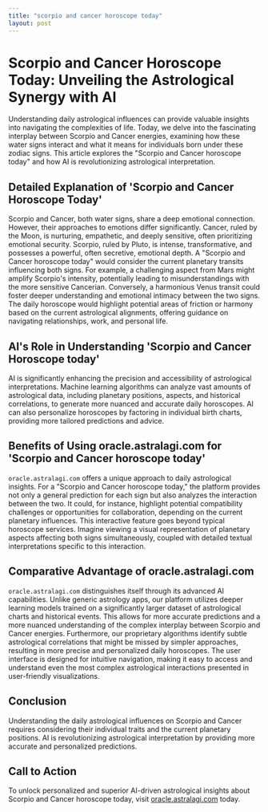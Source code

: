```yaml
---
title: "scorpio and cancer horoscope today"
layout: post
---
```


# Scorpio and Cancer Horoscope Today: Unveiling the Astrological Synergy with AI

Understanding daily astrological influences can provide valuable insights into navigating the complexities of life.  Today, we delve into the fascinating interplay between Scorpio and Cancer energies, examining how these water signs interact and what it means for individuals born under these zodiac signs.  This article explores the "Scorpio and Cancer horoscope today" and how AI is revolutionizing astrological interpretation.


## Detailed Explanation of 'Scorpio and Cancer Horoscope Today'

Scorpio and Cancer, both water signs, share a deep emotional connection.  However, their approaches to emotions differ significantly. Cancer, ruled by the Moon, is nurturing, empathetic, and deeply sensitive, often prioritizing emotional security. Scorpio, ruled by Pluto, is intense, transformative, and possesses a powerful, often secretive, emotional depth.  A "Scorpio and Cancer horoscope today" would consider the current planetary transits influencing both signs.  For example, a challenging aspect from Mars might amplify Scorpio's intensity, potentially leading to misunderstandings with the more sensitive Cancerian.  Conversely, a harmonious Venus transit could foster deeper understanding and emotional intimacy between the two signs.  The daily horoscope would highlight potential areas of friction or harmony based on the current astrological alignments, offering guidance on navigating relationships, work, and personal life.


## AI's Role in Understanding 'Scorpio and Cancer Horoscope today'

AI is significantly enhancing the precision and accessibility of astrological interpretations.  Machine learning algorithms can analyze vast amounts of astrological data, including planetary positions, aspects, and historical correlations, to generate more nuanced and accurate daily horoscopes.  AI can also personalize horoscopes by factoring in individual birth charts, providing more tailored predictions and advice.


## Benefits of Using oracle.astralagi.com for 'Scorpio and Cancer horoscope today'

`oracle.astralagi.com` offers a unique approach to daily astrological insights.  For a "Scorpio and Cancer horoscope today," the platform provides not only a general prediction for each sign but also analyzes the interaction between the two.  It could, for instance, highlight potential compatibility challenges or opportunities for collaboration, depending on the current planetary influences. This interactive feature goes beyond typical horoscope services. Imagine viewing a visual representation of planetary aspects affecting both signs simultaneously, coupled with detailed textual interpretations specific to this interaction.


## Comparative Advantage of oracle.astralagi.com

`oracle.astralagi.com` distinguishes itself through its advanced AI capabilities.  Unlike generic astrology apps, our platform utilizes deeper learning models trained on a significantly larger dataset of astrological charts and historical events. This allows for more accurate predictions and a more nuanced understanding of the complex interplay between Scorpio and Cancer energies.  Furthermore, our proprietary algorithms identify subtle astrological correlations that might be missed by simpler approaches, resulting in more precise and personalized daily horoscopes. The user interface is designed for intuitive navigation, making it easy to access and understand even the most complex astrological interactions presented in user-friendly visualizations.


## Conclusion

Understanding the daily astrological influences on Scorpio and Cancer requires considering their individual traits and the current planetary positions.  AI is revolutionizing astrological interpretation by providing more accurate and personalized predictions.


## Call to Action

To unlock personalized and superior AI-driven astrological insights about Scorpio and Cancer horoscope today, visit [oracle.astralagi.com](https://oracle.astralagi.com) today.